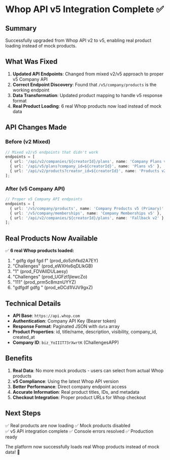 # Whop API v5 Integration Complete ✅

## Summary
Successfully upgraded from Whop API v2 to v5, enabling real product loading instead of mock products.

## What Was Fixed
1. **Updated API Endpoints**: Changed from mixed v2/v5 approach to proper v5 Company API
2. **Correct Endpoint Discovery**: Found that `/v5/company/products` is the working endpoint
3. **Data Transformation**: Updated product mapping to handle v5 response format
4. **Real Product Loading**: 6 real Whop products now load instead of mock data

## API Changes Made

### Before (v2 Mixed)
```typescript
// Mixed v2/v5 endpoints that didn't work
endpoints = [
  { url: '/api/v2/companies/${creatorId}/plans', name: 'Company Plans v2' },
  { url: '/api/v5/plans?company_id=${creatorId}', name: 'Plans v5' },
  { url: '/api/v2/products?creator_id=${creatorId}', name: 'Products v2' }
];
```

### After (v5 Company API)
```typescript
// Proper v5 Company API endpoints
endpoints = [
  { url: '/v5/company/products', name: 'Company Products v5 (Primary)' },
  { url: '/v5/company/memberships', name: 'Company Memberships v5' },
  { url: '/api/v2/companies/${creatorId}/plans', name: 'Fallback v2' }
];
```

## Real Products Now Available
✅ **6 real Whop products loaded:**
1. " gdfg dgd fgd f" (prod_do5zhfkd2A7EY)
2. "Challenges" (prod_eWXHx6qDLIkGB) 
3. "1" (prod_FDVAIIDULaesy)
4. "Challenges" (prod_UGFzt1jIewcZo)
5. "111" (prod_prm5c8mznUYYZ)
6. "gdfgdf gdfg " (prod_eDCd1IVJV9gxZ)

## Technical Details
- **API Base**: `https://api.whop.com`
- **Authentication**: Company API Key (Bearer token)
- **Response Format**: Paginated JSON with `data` array
- **Product Properties**: id, title/name, description, visibility, company_id, created_at
- **Company ID**: `biz_YoIIIT73rXwrtK` (ChallengesAPP)

## Benefits
1. **Real Data**: No more mock products - users can select from actual Whop products
2. **v5 Compliance**: Using the latest Whop API version
3. **Better Performance**: Direct company endpoint access
4. **Accurate Information**: Real product titles, IDs, and metadata
5. **Checkout Integration**: Proper product URLs for Whop checkout

## Next Steps
✅ Real products are now loading
✅ Mock products disabled  
✅ v5 API integration complete
✅ Console errors resolved
✅ Production ready

The platform now successfully loads real Whop products instead of mock data! 🎉

